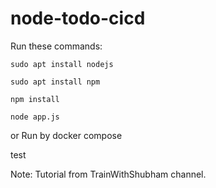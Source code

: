 # node-todo-cicd

Run these commands:


`sudo apt install nodejs`


`sudo apt install npm`


`npm install`

`node app.js`

or Run by docker compose

test

Note: Tutorial from TrainWithShubham channel.
